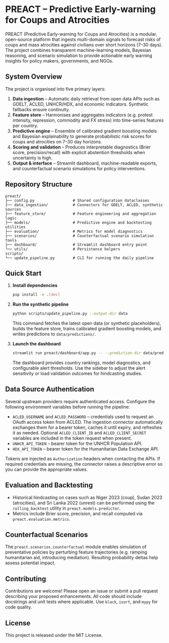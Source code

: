 # PREACT – Predictive Early-warning for Coups and Atrocities

PREACT (Predictive Early-warning for Coups and Atrocities) is a modular, open-source
platform that ingests multi-domain signals to forecast risks of coups and mass
atrocities against civilians over short horizons (7–30 days). The project combines
transparent machine-learning models, Bayesian reasoning, and scenario simulation to
provide actionable early warning insights for policy makers, governments, and NGOs.

## System Overview

The project is organised into five primary layers:

1. **Data ingestion** – Automatic daily retrieval from open data APIs such as GDELT,
   ACLED, UNHCR/HDX, and economic indicators. Synthetic fallbacks ensure continuity.
2. **Feature store** – Harmonises and aggregates indicators (e.g. protest intensity,
   repression, commodity and FX stress) into time-series features per country.
3. **Predictive engine** – Ensemble of calibrated gradient boosting models and
   Bayesian explainability to generate probabilistic risk scores for coups and
   atrocities on 7–30 day horizons.
4. **Scoring and validation** – Produces interpretable diagnostics (Brier score,
   precision/recall) with explicit abstention thresholds when uncertainty is high.
5. **Output & interface** – Streamlit dashboard, machine-readable exports, and
   counterfactual scenario simulations for policy interventions.

## Repository Structure

```
preact/
├── config.py                 # Shared configuration dataclasses
├── data_ingestion/           # Connectors for GDELT, ACLED, synthetic sources
├── feature_store/            # Feature engineering and aggregation logic
├── models/                   # Predictive engine and backtesting utilities
├── evaluation/               # Metrics for model diagnostics
├── scenarios/                # Counterfactual scenario simulation tools
├── dashboard/                # Streamlit dashboard entry point
└── utils/                    # Persistence helpers
scripts/
└── update_pipeline.py        # CLI for running the daily pipeline
```

## Quick Start

1. **Install dependencies**

   ```bash
   pip install -e .[dev]
   ```

2. **Run the synthetic pipeline**

   ```bash
   python scripts/update_pipeline.py --output-dir data
   ```

   This command fetches the latest open data (or synthetic placeholders), builds the
   feature store, trains calibrated gradient boosting models, and writes predictions to
   `data/predictions/`.

3. **Launch the dashboard**

   ```bash
   streamlit run preact/dashboard/app.py -- --prediction-dir data/predictions
   ```

   The dashboard provides country rankings, model diagnostics, and configurable alert
   thresholds. Use the sidebar to adjust the alert sensitivity or load validation
   outcomes for hindcasting studies.

## Data Source Authentication

Several upstream providers require authenticated access. Configure the following
environment variables before running the pipeline:

- `ACLED_USERNAME` and `ACLED_PASSWORD` – credentials used to request an OAuth access
  token from ACLED. The ingestion connector automatically exchanges them for a bearer
  token, caches it until expiry, and refreshes it as needed. Optional
  `ACLED_CLIENT_ID` and `ACLED_CLIENT_SECRET` variables are included in the token
  request when present.
- `UNHCR_API_TOKEN` – bearer token for the UNHCR Population API.
- `HDX_API_TOKEN` – bearer token for the Humanitarian Data Exchange API.

Tokens are injected as `Authorization` headers when contacting the APIs. If required
credentials are missing, the connector raises a descriptive error so you can provide
the appropriate values.

## Evaluation and Backtesting

- Historical hindcasting on cases such as Niger 2023 (coup), Sudan 2023 (atrocities),
  and Sri Lanka 2022 (unrest) can be performed using the `rolling_backtest` utility in
  `preact.models.predictor`.
- Metrics include Brier score, precision, and recall computed via
  `preact.evaluation.metrics`.

## Counterfactual Scenarios

The `preact.scenarios.counterfactual` module enables simulation of preventative
policies by perturbing feature trajectories (e.g. ramping humanitarian aid,
introducing mediation). Resulting probability deltas help assess potential impact.

## Contributing

Contributions are welcome! Please open an issue or submit a pull request describing
your proposed enhancements. All code should include docstrings and unit tests where
applicable. Use `black`, `isort`, and `mypy` for code quality.

## License

This project is released under the MIT License.

